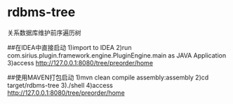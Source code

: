 rdbms-tree
==========

关系数据库维护前序遍历树

##在IDEA中直接启动
    1)import to IDEA
    2)run com.sirius.plugin.framework.engine.PluginEngine.main as JAVA Application
    3)access http://127.0.0.1:8080/tree/preorder/home
    
##使用MAVEN打包启动
    1)mvn clean compile assembly:assembly
    2)cd target/rdbms-tree
    3)./shell
    4)access http://127.0.0.1:8080/tree/preorder/home

